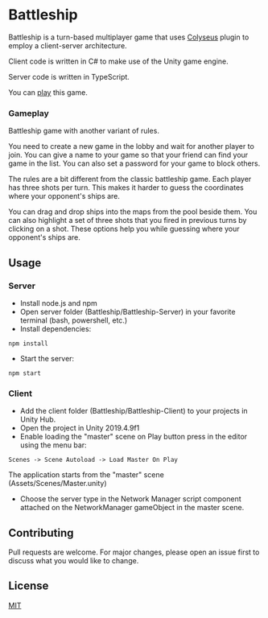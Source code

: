 # Battleship

Battleship is a turn-based multiplayer game that uses [Colyseus](https://github.com/colyseus) plugin to employ a client-server architecture.

Client code is written in C# to make use of the Unity game engine.

Server code is written in TypeScript.

You can [play](https://muk.itch.io/battleship) this game.

### Gameplay

Battleship game with another variant of rules. 

You need to create a new game in the lobby and wait for another player to join. You can give a name to your game so that your friend can find your game in the list. You can also set a password for your game to block others.

The rules are a bit different from the classic battleship game. Each player has three shots per turn. This makes it harder to guess the coordinates where your opponent's ships are.

You can drag and drop ships into the maps from the pool beside them.  You can also highlight a set of three shots that you fired in previous turns by clicking on a shot. These options help you while guessing where your opponent's ships are.

## Usage

### Server

- Install node.js and npm
- Open server folder (Battleship/Battleship-Server) in your favorite terminal (bash, powershell, etc.)
- Install dependencies:
```
npm install
```
- Start the server:

```
npm start
```

### Client

- Add the client folder (Battleship/Battleship-Client) to your projects in Unity Hub.
- Open the project in Unity 2019.4.9f1
- Enable loading the "master" scene on Play button press in the editor using the menu bar: 
```
Scenes -> Scene Autoload -> Load Master On Play
```
The application starts from the "master" scene (Assets/Scenes/Master.unity)
- Choose the server type in the Network Manager script component attached on the NetworkManager gameObject in the master scene.

## Contributing
Pull requests are welcome. For major changes, please open an issue first to discuss what you would like to change.

## License
[MIT](https://choosealicense.com/licenses/mit/)
